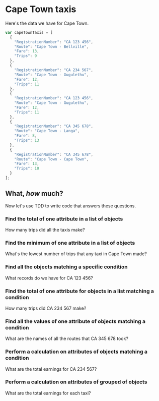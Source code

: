 # Cape Town taxis

Here's the data we have for Cape Town.

```javascript
var capeTownTaxis = [
  {
    "RegistrationNumber": "CA 123 456",
    "Route": "Cape Town - Bellville",
    "Fare": 13,
    "Trips": 9
  },
  {
    "RegistrationNumber": "CA 234 567",
    "Route": "Cape Town - Gugulethu",
    "Fare": 12,
    "Trips": 11
  },
  {
    "RegistrationNumber": "CA 123 456",
    "Route": "Cape Town - Gugulethu",
    "Fare": 12,
    "Trips": 11
  },
  {
    "RegistrationNumber": "CA 345 678",
    "Route": "Cape Town - Langa",
    "Fare": 8,
    "Trips": 13
  },
  {
    "RegistrationNumber": "CA 345 678",
    "Route": "Cape Town - Cape Town",
    "Fare": 13,
    "Trips": 10
  }
];
```

## What, *how* much?

Now let's use TDD to write code that answers these questions.

### Find the total of one attribute in a list of objects

How many trips did all the taxis make?

### Find the minimum of one attribute in a list of objects

What's the lowest number of trips that any taxi in Cape Town made?

### Find all the objects matching a specific condition

What records do we have for CA 123 456?

### Find the total of one attribute for objects in a list matching a condition

How many trips did CA 234 567 make?

### Find all the values of one attribute of objects matching a condition

What are the names of all the routes that CA 345 678 took?

### Perform a calculation on attributes of objects matching a condition

What are the total earnings for CA 234 567?

### Perform a calculation on attributes of grouped of objects

What are the total earnings for each taxi?

